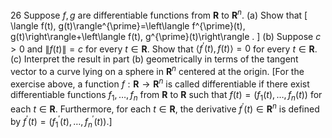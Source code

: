 26 Suppose $f, g$ are differentiable functions from $\mathbf{R}$ to $\mathbf{R}^{n}$.
(a) Show that
\[
\langle f(t), g(t)\rangle^{\prime}=\left\langle f^{\prime}(t), g(t)\right\rangle+\left\langle f(t), g^{\prime}(t)\right\rangle .
\]
(b) Suppose $c>0$ and $\|f(t)\|=c$ for every $t \in \mathbf{R}$. Show that $\left\langle f^{\prime}(t), f(t)\right\rangle=0$ for every $t \in \mathbf{R}$.
(c) Interpret the result in part (b) geometrically in terms of the tangent vector to a curve lying on a sphere in $\mathbf{R}^{n}$ centered at the origin.
[For the exercise above, a function $f: \mathbf{R} \rightarrow \mathbf{R}^{n}$ is called differentiable if there exist differentiable functions $f_{1}, \ldots, f_{n}$ from $\mathbf{R}$ to $\mathbf{R}$ such that $f(t)=\left(f_{1}(t), \ldots, f_{n}(t)\right)$ for each $t \in \mathbf{R}$. Furthermore, for each $t \in \mathbf{R}$, the derivative $f^{\prime}(t) \in \mathbf{R}^{n}$ is defined by $f^{\prime}(t)=\left(f_{1}^{\prime}(t), \ldots, f_{n}^{\prime}(t)\right)$.]
